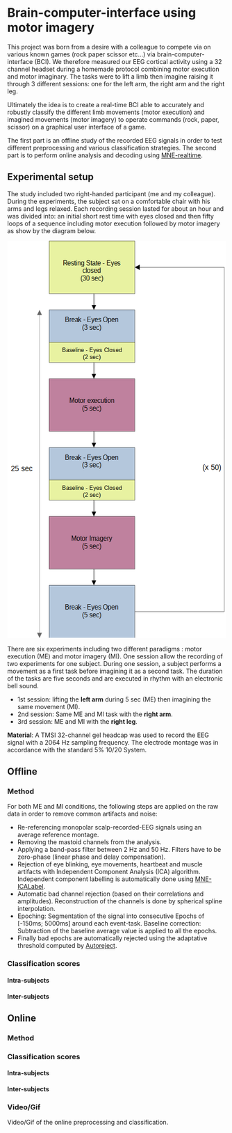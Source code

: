 # Brain-computer-interface using motor imagery
This project was born from a desire with a colleague to compete via on various known games
(rock paper scissor etc...) via brain-computer-interface (BCI). We therefore measured our EEG 
cortical activity using a 32 channel headset during a homemade protocol combining motor execution 
and motor imaginary. 
The tasks were to lift a limb then imagine raising it through 3 different sessions: one for the 
left arm, the right arm and the right leg.

Ultimately the idea is to create a real-time BCI able to accurately and robustly classify
the different limb movements (motor execution) and imagined movements (motor imagery) to operate 
commands (rock, paper, scissor) on a graphical user interface of a game.

The first part is an offline study of the recorded EEG signals in order to test different preprocessing
and various classification strategies.
The second part is to perform online analysis and decoding using [MNE-realtime](https://github.com/mne-tools/mne-realtime).

## Experimental setup
The study included two right-handed participant (me and my colleague). 
During the experiments, the subject sat on a comfortable chair with his arms and legs relaxed. Each 
recording session lasted for about an hour and was divided into: an initial short rest time with eyes 
closed and then fifty loops of a sequence including motor execution followed by motor imagery as show 
by the diagram below.

<p align="center">
<img src="docs\readme_img\protocol.png" width="547" height="913">
</p>

There are six experiments including two different paradigms : motor execution (ME) and motor imagery (MI).
One session allow the recording of two experiments for one subject. During one session, a subject 
performs a movement as a first task before imagining it as a second task. The duration of the tasks are 
five seconds and are executed in rhythm with an electronic bell sound.

- 1st session: lifting the **left arm** during 5 sec (ME) then imagining the same movement (MI).
- 2nd session: Same ME and MI task with the **right arm**.
- 3rd session: ME and MI with the **right leg**.

**Material**: A TMSI 32-channel gel headcap was used to record the EEG signal with a 2064 Hz sampling 
frequency. The electrode montage was in  accordance with the standard 5% 10/20 System.

## Offline

### Method
For both ME and MI conditions, the following steps are applied on the raw data in order to remove 
common artifacts and noise:
- Re-referencing monopolar scalp-recorded-EEG signals using an average reference montage.
- Removing the mastoid channels from the analysis.
- Applying a band-pass filter between 2 Hz and 50 Hz. Filters have to be zero-phase (linear phase 
and delay compensation).
- Rejection of eye blinking, eye movements, heartbeat and muscle artifacts with
Independent Component Analysis (ICA) algorithm. Independent component labelling is automatically done using
[MNE-ICALabel](https://github.com/mne-tools/mne-icalabel).
- Automatic bad channel rejection (based on their correlations and amplitudes). 
Reconstruction of the channels is done by spherical spline interpolation.
- Epoching: Segmentation of the signal into consecutive Epochs of [-150ms; 5000ms] around each event-task.
Baseline correction: Subtraction of the baseline average value is applied to all the epochs.
- Finally bad epochs are automatically rejected using the adaptative threshold computed by [Autoreject](https://autoreject.github.io/stable/index.html).

### Classification scores

#### Intra-subjects

#### Inter-subjects

## Online

### Method

### Classification scores

#### Intra-subjects

#### Inter-subjects

### Video/Gif
Video/Gif of the online preprocessing and classification.